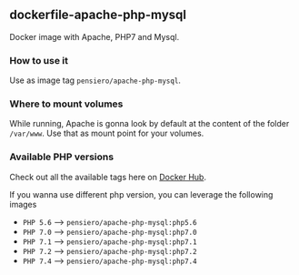 ## dockerfile-apache-php-mysql

Docker image with Apache, PHP7 and Mysql.

### How to use it
Use as image tag `pensiero/apache-php-mysql`.

### Where to mount volumes
While running, Apache is gonna look by default at the content of the folder `/var/www`.
Use that as mount point for your volumes.

### Available PHP versions
Check out all the available tags here on [Docker Hub](https://hub.docker.com/repository/docker/pensiero/apache-php-mysql/tags).

If you wanna use different php version, you can leverage the following images
- `PHP 5.6` --> `pensiero/apache-php-mysql:php5.6`
- `PHP 7.0` --> `pensiero/apache-php-mysql:php7.0` 
- `PHP 7.1` --> `pensiero/apache-php-mysql:php7.1`
- `PHP 7.2` --> `pensiero/apache-php-mysql:php7.2`
- `PHP 7.4` --> `pensiero/apache-php-mysql:php7.4`